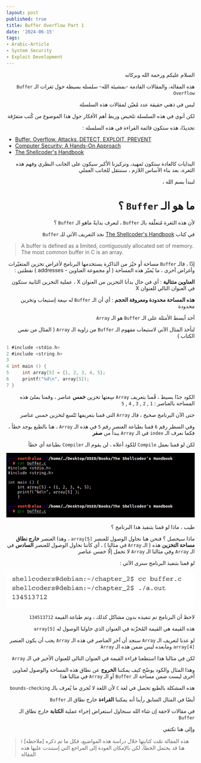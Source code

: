 ```yaml
---
layout: post
published: true
title: Buffer Overflow Part 1
date: '2024-06-15'
tags:
- Arabic-Article
- System Security
- Exploit Development
---
```


<div dir="rtl" markdown="1">

السلام عليكم ورحمة الله وبركاته 

هذه المقالة، والمقالات القادمة -بمشيئة الله- سلسلة بسيطة حول ثغرات الـ `Buffer Overflow` 

ليس في ذهني حقيقة عدد مُعيّن لمقالات هذه السلسلة 

لكن أنوي في هذه السلسلة تلخيص وربط أهم الأفكار حول هذا الموضوع من كُتب متفرّقة 

تحديدًا، هذه ستكون قائمة القراءة في هذه السلسلة : 


</div> 

- [Buffer. Overflow. Attacks. DETECT, EXPLOIT, PREVENT](https://a.co/d/fTPXdb6)
- [Computer Security: A Hands-On Approach](https://a.co/d/8n1K5hR)
- [The Shellcoder's Handbook](https://amzn.eu/d/e5ihS4i)


<div dir="rtl" markdown="1">
البدايات كالعادة ستكون تَمهيد، وتركيزنا الأكبر سيكون على الجانب النظري وفهم هذه الثغرة، بعد بناء الأساس اللازم ، سننتقل للجانب العملي 

لنبدأ بسم الله ، 

# ما هو الـ `Buffer` ؟ 
لأن هذه الثغرة مُتعلّقة بالـ `Buffer` ، لنعرف بدايةً ماهو الـ `Buffer` ؟ 

في كتاب [The Shellcoder's Handbook](https://amzn.eu/d/e5ihS4i) نجد التعريف الآتي للـ `Buffer` 

</div>

> A buffer is defined as a limited, contiguously allocated set of memory. The most common buffer in C is an array.



<div dir="rtl" markdown="1">

إذًا ، فالـ `Buffer` مساحة أو حيّز من الذاكرة يستخدمها البرنامج لأغراض تخزين المتغيّرات وأغراض أخرى ، ما يُميّز هذه المساحة ( أو مجموعة العناوين - addresses ) نقطتين : 

**العناوين متتالية** : أي في حال بدأنا التخزين من العنوان X ، عملية التخزين الثانية ستكون في العنوان التالي للعنوان X 

**هذه المساحة محدودة ومعروفة الحجم** : أي أن الـ `Buffer` له سِعة إستيعاب وتخزين محدودة 

أحد أبسط الأمثلة على الـ `Buffer` هو الـ `Array` 

لنأخذ المثال الآتي لاستيعاب مفهوم الـ `Buffer` من زاوية الـ `Array` ( المثال من نفس الكتاب )

</div>


```c
1 #include <stdio.h>
2 #include <string.h>
3 
4 int main () {
5     int array[5] = {1, 2, 3, 4, 5};
6     printf("%d\n", array[5]);
7 }
```

<div dir="rtl" markdown="1">

الكود جدًا بسيط ، قُمنا بتعريف `Array` سِعتها تخزين **خمس** عناصر ، وقمنا بملئ هذه المساحة بالعناصر : `1` , `2` , `3` , `4` , `5`

حتى الآن البرنامج صحيح ، فالـ `Array` التي قمنا بتعريفها تَتّسع لتخزين خمس عناصر 

وفي السطر رقم `6` قمنا بطباعة العنصر رقم `5` في هذه الـ `Array` ، هنا بالطبع يوجد خطأ ، فكما نعرف الـ `index` في الـ `Array` يبدأ من **صفر**

لكن لو قمنا بعمل `Compile` للكود أعلاه ، لن يقوم الـ `Compiler` بطباعة أي خطأ 

![1](https://raw.githubusercontent.com/0xb1tByte/0xb1tbyte.github.io/master/assets/media/BufferOverflow//1.png)


طيب ، ماذا لو قمنا بتنفيذ هذا البرنامج ؟ 

ماذا سيحصل ؟ فنحن هنا نحاول الوصول للعنصر `array[5]` ، وهذا العنصر **خارج نطاق مساحة التخزين** هذه ( الـ `Array` في مثالنا ) ، أي كأننا نحاول الوصول للعنصر **السادس** في الـ `Array` وفي مثالنا الـ `Array` لا تحمل إلّا خمس عناصر 

لو قمنا بتنفيذ البرنامج سنرى الآتي : 

![1](https://raw.githubusercontent.com/0xb1tByte/0xb1tbyte.github.io/master/assets/media/BufferOverflow//2.png)

لاحظ أن البرنامج تم تنفيذه بدون مشاكل كذلك ، وتم طباعة القيمة `134513712`

هذه القيمة هي القيمة المُخزّنة في العنوان الذي حاولنا الوصول له `array[5]`  

لو عدنا لتعريف الـ `Array` سنجد أن آخر العناصر في هذه الـ `Array` يجب أن يكون العنصر `array[4]` ومابعده ليس ضمن هذه الـ `Array`

لكن في مثالنا هذا استطعنا قراءة القيمة في العنوان التالي للعنوان الأخير في الـ `Array` 

وهذا المثال والكود يوضّح كيف يمكننا **الخروج** عن نطاق هذه المساحة والوصول لعناوين أخرى ليست ضمن مساحة الـ `Buffer` أو الـ `Array` في مثالنا هذا

هذه المشكلة بالطبع تحصل في لغة `C` لأن اللغة لا تُجري ما يُعرف بالـ `bounds-checking`  

أيضًا في المثال السابق رأينا أنه يمكننا **القراءة** خارج نطاق الـ `Buffer` 

في مقالات لاحقة إن شاء الله سنحاول استعراض إجراء عملية **الكتابة** خارج نطاق الـ `Buffer` 

وإلى هنا نكتفي 



</div>

> ℹ️ [ملاحظة]
> هذه المقالة تمّت كتابتها خلال دراسة هذه المواضيع، فكل ما تم ذكره هنا قد يحتمل الخطأ، لكن بالإمكان العودة إلى المراجع التي إستندت عليها هذه المقالة 

